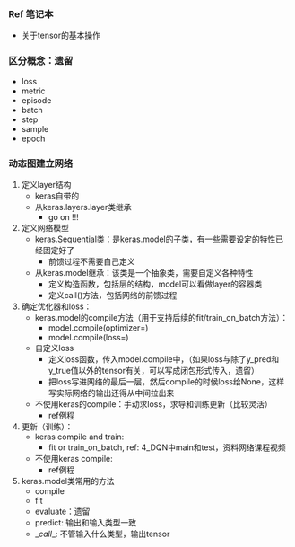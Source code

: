 ### Ref 笔记本

- 关于tensor的基本操作



### 区分概念：遗留

- loss
- metric
- episode
- batch
- step
- sample
- epoch



### 动态图建立网络

1. 定义layer结构
   - keras自带的
   - 从keras.layers.layer类继承
     - go on !!!
2. 定义网络模型
   - keras.Sequential类：是keras.model的子类，有一些需要设定的特性已经固定好了
     - 前馈过程不需要自己定义
   - 从keras.model继承：该类是一个抽象类，需要自定义各种特性
     - 定义构造函数，包括层的结构，model可以看做layer的容器类
     - 定义call()方法，包括网络的前馈过程
3. 确定优化器和loss：
   - keras.model的compile方法（用于支持后续的fit/train_on_batch方法）：
     - model.compile(optimizer=)
     - model.compile(loss=)
   - 自定义loss
     - 定义loss函数，传入model.compile中，（如果loss与除了y_pred和y_true值以外的tensor有关，可以写成闭包形式传入，遗留）
     - 把loss写进网络的最后一层，然后compile的时候loss给None，这样写实际网络的输出还得从中间拉出来
   - 不使用keras的compile：手动求loss，求导和训练更新（比较灵活）
     - ref例程
4. 更新（训练）：
   - keras compile and train: 
     - fit or train_on_batch,  ref: 4_DQN中main和test，资料网络课程视频
   - 不使用keras compile: 
     - ref例程
5. keras.model类常用的方法
   - compile
   - fit
   - evaluate：遗留
   - predict: 输出和输入类型一致
   - \__call__: 不管输入什么类型，输出tensor